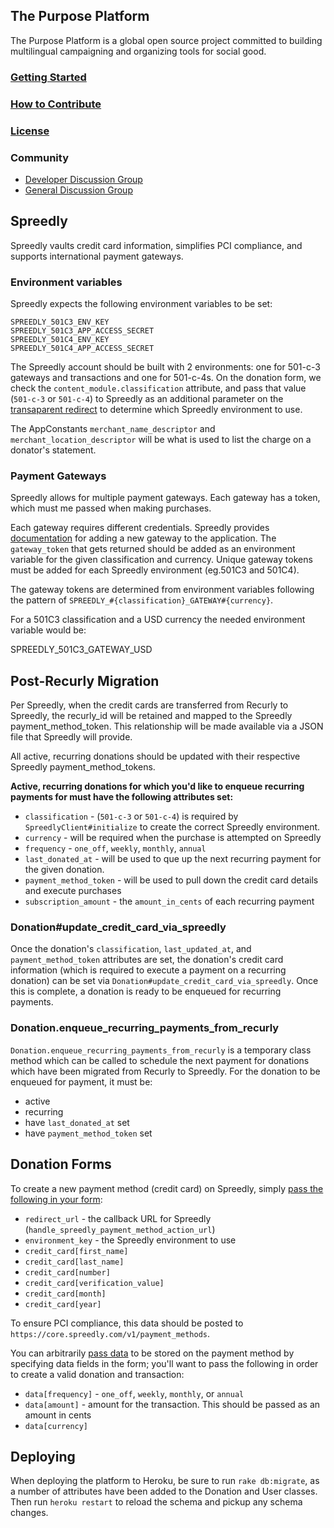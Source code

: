 ## The Purpose Platform

The Purpose Platform is a global open source project committed to building multilingual campaigning and organizing tools for social good.

### [Getting Started](https://github.com/PurposeOpen/Platform/wiki/Getting-Started)

### [How to Contribute](https://github.com/PurposeOpen/Platform/wiki/How-to-Contribute)

### [License](https://github.com/PurposeOpen/Platform/wiki/License)


### Community
- [Developer Discussion Group](http://groups.google.com/group/purpose-platform-dev)
- [General Discussion Group](http://groups.google.com/group/purpose-platform-general)

## Spreedly
Spreedly vaults credit card information, simplifies PCI compliance, and
supports international payment gateways.

### Environment variables
Spreedly expects the following environment variables to be set:

```
SPREEDLY_501C3_ENV_KEY
SPREEDLY_501C3_APP_ACCESS_SECRET
SPREEDLY_501C4_ENV_KEY
SPREEDLY_501C4_APP_ACCESS_SECRET
```

The Spreedly account should be built with 2 environments: one for 501-c-3 gateways and
transactions and one for 501-c-4s. On the donation form, we check the
`content_module.classification` attribute, and pass that value
(`501-c-3` or `501-c-4`) to Spreedly as
an additional parameter on the [transaparent
redirect](http://docs.spreedly.com/payment-methods/adding-with-redirect#using-the-redirect-url)
to determine which Spreedly environment to use.

The AppConstants `merchant_name_descriptor` and `merchant_location_descriptor` will be what
is used to list the charge on a donator's statement.

### Payment Gateways
Spreedly allows for multiple payment gateways. Each gateway has a token,
which must me passed when making purchases.

Each gateway requires different credentials. Spreedly provides
[documentation](http://docs.spreedly.com/gateways/adding) for adding a new gateway to the
application. The `gateway_token` that gets returned should be added as an environment
variable for the given classification and currency. Unique gateway tokens must be added for each
Spreedly environment (eg.501C3 and 501C4).

The gateway tokens are determined from environment variables following the pattern of
`SPREEDLY_#{classification}_GATEWAY#{currency}`.

For a 501C3 classification and a USD currency the needed environment variable would be:

  SPREEDLY_501C3_GATEWAY_USD

## Post-Recurly Migration
Per Spreedly, when the credit cards are transferred from Recurly to
Spreedly, the recurly_id will be retained and mapped to the Spreedly
payment_method_token. This relationship will be made available via a
JSON file that Spreedly will provide.

All active, recurring donations should be updated with their respective
Spreedly payment_method_tokens.

**Active, recurring donations for which you'd like to enqueue recurring
payments for must have the following attributes set:**
* `classification` - (`501-c-3` or `501-c-4`) is required by `SpreedlyClient#initialize`
to create the correct Spreedly environment.
* `currency` - will be required when the purchase is attempted on
  Spreedly
* `frequency` - `one_off`, `weekly`, `monthly`, `annual`
* `last_donated_at` - will be used to que up the next recurring payment for the given donation.
* `payment_method_token` - will be used to pull down the credit card
  details and execute purchases
* `subscription_amount` - the `amount_in_cents` of each recurring
  payment


### Donation#update_credit_card_via_spreedly
Once the donation's `classification`, `last_updated_at`, and
`payment_method_token` attributes are set, the donation's credit card
information (which is required to execute a payment on a recurring
donation) can be set via `Donation#update_credit_card_via_spreedly`.
Once this is complete, a donation is ready to be enqueued for recurring
payments.

### Donation.enqueue_recurring_payments_from_recurly
`Donation.enqueue_recurring_payments_from_recurly` is a temporary class
method which can be called to schedule the next payment for donations
which have been migrated from Recurly to Spreedly. For the donation to
be enqueued for payment, it must be:
* active
* recurring
* have `last_donated_at` set
* have `payment_method_token` set

## Donation Forms
To create a new payment method (credit card) on Spreedly, simply [pass the
following in your form](http://docs.spreedly.com/#submit-payment-form):
* `redirect_url` - the callback URL for Spreedly
  (`handle_spreedly_payment_method_action_url`)
* `environment_key` - the Spreedly environment to use
* `credit_card[first_name]`
* `credit_card[last_name]`
* `credit_card[number]`
* `credit_card[verification_value]`
* `credit_card[month]`
* `credit_card[year]`

To ensure PCI compliance, this data should be posted to
`https://core.spreedly.com/v1/payment_methods`.

You can arbitrarily [pass
data](http://docs.spreedly.com/payment-methods/adding-with-redirect#using-passthrough-data)
to be stored on the payment method by specifying data fields in the form; you'll want to pass
the following in order to create a valid donation and transaction:
* `data[frequency]` - `one_off`, `weekly`, `monthly`, or `annual`
* `data[amount]` - amount for the transaction. This should be passed as
  an amount in cents
* `data[currency]`

## Deploying
When deploying the platform to Heroku, be sure to run `rake db:migrate`, as a number
of attributes have been added to the Donation and User classes. Then run
`heroku restart` to reload the schema and pickup any schema changes.
